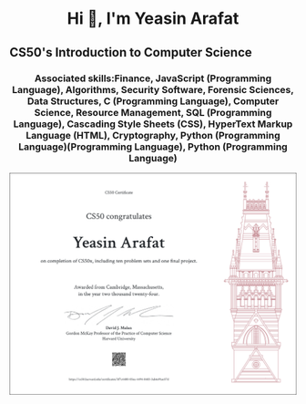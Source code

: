 <h1 align="center">Hi 👋, I'm Yeasin Arafat</h1>
<h2 align="A broad and robust understanding of computer science and programming
            How to think algorithmically and solve programming problems efficiently
            Concepts like abstraction, algorithms, data structures, encapsulation, resource management, security, software engineering, and web development
            Familiarity in a number of languages, including C, Python, SQL, and JavaScript plus CSS and HTML
            How to engage with a vibrant community of like-minded learners from all levels of experience
            How to develop and present a final programming project to your peers</h2>

<h3 align="center">CS50's Introduction to Computer Science</h3>

<h3 align="center">Associated skills:Finance, JavaScript (Programming Language), Algorithms, Security Software, Forensic Sciences, Data Structures, C (Programming Language), Computer Science, Resource Management, SQL (Programming Language), Cascading Style Sheets (CSS), HyperText Markup Language (HTML), Cryptography, Python (Programming Language)(Programming Language), Python (Programming Language)</h3>

<img src="CS50x.png" alt="CS50x Picture">
